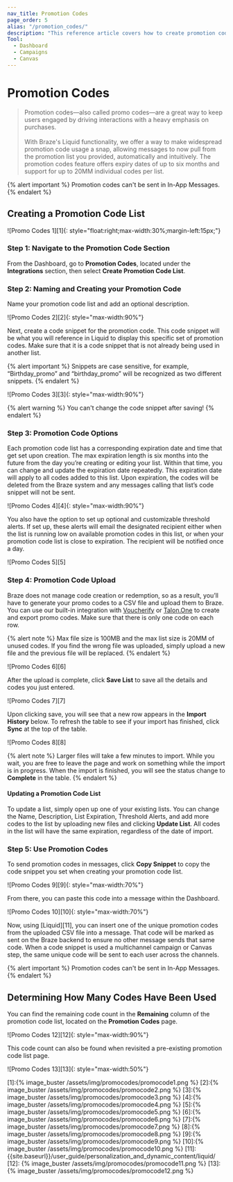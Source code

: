 ```yaml
---
nav_title: Promotion Codes
page_order: 5
alias: "/promotion_codes/"
description: "This reference article covers how to create promotion code lists and add them into your campaigns and Camvases."
Tool:
  - Dashboard
  - Campaigns
  - Canvas
---
```


# Promotion Codes

> Promotion codes—also called promo codes—are a great way to keep users engaged by driving interactions with a heavy emphasis on purchases. <br><br>With Braze's Liquid functionality, we offer a way to make widespread promotion code usage a snap, allowing messages to now pull from the promotion list you provided, automatically and intuitively. The promotion codes feature offers expiry dates of up to six months and support for up to 20MM individual codes per list.

{% alert important %}
Promotion codes can't be sent in In-App Messages.
{% endalert %}

## Creating a Promotion Code List

![Promo Codes 1][1]{: style="float:right;max-width:30%;margin-left:15px;"}
### Step 1: Navigate to the Promotion Code Section

From the Dashboard, go to **Promotion Codes**, located under the **Integrations** section, then select **Create Promotion Code List**.

### Step 2: Naming and Creating your Promotion Code
Name your promotion code list and add an optional description.

![Promo Codes 2][2]{: style="max-width:90%"}

Next, create a code snippet for the promotion code. This code snippet will be what you will reference in Liquid to display this specific set of promotion codes. Make sure that it is a code snippet that is not already being used in another list.

{% alert important %}
Snippets are case sensitive, for example, “Birthday_promo” and “birthday_promo” will be recognized as two different snippets.
{% endalert %}

![Promo Codes 3][3]{: style="max-width:90%"}

{% alert warning %}
You can't change the code snippet after saving!
{% endalert %}

### Step 3: Promotion Code Options

Each promotion code list has a corresponding expiration date and time that get set upon creation. The max expiration length is six months into the future from the day you’re creating or editing your list. Within that time, you can change and update the expiration date repeatedly. This expiration date will apply to all codes added to this list. Upon expiration, the codes will be deleted from the Braze system and any messages calling that list’s code snippet will not be sent.

![Promo Codes 4][4]{: style="max-width:90%"}

You also have the option to set up optional and customizable threshold alerts. If set up, these alerts will email the designated recipient either when the list is running low on available promotion codes in this list, or when your promotion code list is close to expiration. The recipient will be notified once a day.

![Promo Codes 5][5]

### Step 4: Promotion Code Upload

Braze does not manage code creation or redemption, so as a result, you’ll have to generate your promo codes to a CSV file and upload them to Braze. You can use our built-in integration with [Voucherify]({{site.baseurl}}/partners/channel_extensions/loyalty/voucherify/) or [Talon.One]({{site.baseurl}}/partners/channel_extensions/loyalty/talonone/) to create and export promo codes. Make sure that there is only one code on each row.

{% alert note %}
Max file size is 100MB and the max list size is 20MM of unused codes. If you find the wrong file was uploaded, simply upload a new file and the previous file will be replaced.
{% endalert %}

![Promo Codes 6][6]

After the upload is complete, click **Save List** to save all the details and codes you just entered.

![Promo Codes 7][7]

Upon clicking save, you will see that a new row appears in the **Import History** below. To refresh the table to see if your import has finished, click <span style="font-size: 14px;margin-bottom: .5rem;height: 16px;width: 16px;" class="fas fa-sync" ></span> **Sync** at the top of the table.

![Promo Codes 8][8]

{% alert note %}
Larger files will take a few minutes to import. While you wait, you are free to leave the page and work on something while the import is in progress. When the import is finished, you will see the status change to **Complete** in the table.
{% endalert %}

#### Updating a Promotion Code List

To update a list, simply open up one of your existing lists. You can change the Name, Description, List Expiration, Threshold Alerts, and add more codes to the list by uploading new files and clicking **Update List**.
All codes in the list will have the same expiration, regardless of the date of import.

### Step 5: Use Promotion Codes

To send promotion codes in messages, click **Copy Snippet** to copy the code snippet you set when creating your promotion code list.

![Promo Codes 9][9]{: style="max-width:70%"}

From there, you can paste this code into a message within the Dashboard.

![Promo Codes 10][10]{: style="max-width:70%"}

Now, using [Liquid][11], you can insert one of the unique promotion codes from the uploaded CSV file into a message. That code will be marked as sent on the Braze backend to ensure no other message sends that same code. When a code snippet is used a multichannel campaign or Canvas step, the same unique code will be sent to each user across the channels.

{% alert important %}
Promotion codes can't be sent in In-App Messages.
{% endalert %}

## Determining How Many Codes Have Been Used

You can find the remaining code count in the **Remaining** column of the promotion code list, located on the **Promotion Codes** page.

![Promo Codes 12][12]{: style="max-width:90%"}

This code count can also be found when revisited a pre-existing promotion code list page. 

![Promo Codes 13][13]{: style="max-width:50%"}

[1]:{% image_buster /assets/img/promocodes/promocode1.png %}
[2]:{% image_buster /assets/img/promocodes/promocode2.png %}
[3]:{% image_buster /assets/img/promocodes/promocode3.png %}
[4]:{% image_buster /assets/img/promocodes/promocode4.png %}
[5]:{% image_buster /assets/img/promocodes/promocode5.png %}
[6]:{% image_buster /assets/img/promocodes/promocode6.png %}
[7]:{% image_buster /assets/img/promocodes/promocode7.png %}
[8]:{% image_buster /assets/img/promocodes/promocode8.png %}
[9]:{% image_buster /assets/img/promocodes/promocode9.png %}
[10]:{% image_buster /assets/img/promocodes/promocode10.png %}
[11]: {{site.baseurl}}/user_guide/personalization_and_dynamic_content/liquid/
[12]: {% image_buster /assets/img/promocodes/promocode11.png %}
[13]: {% image_buster /assets/img/promocodes/promocode12.png %}





